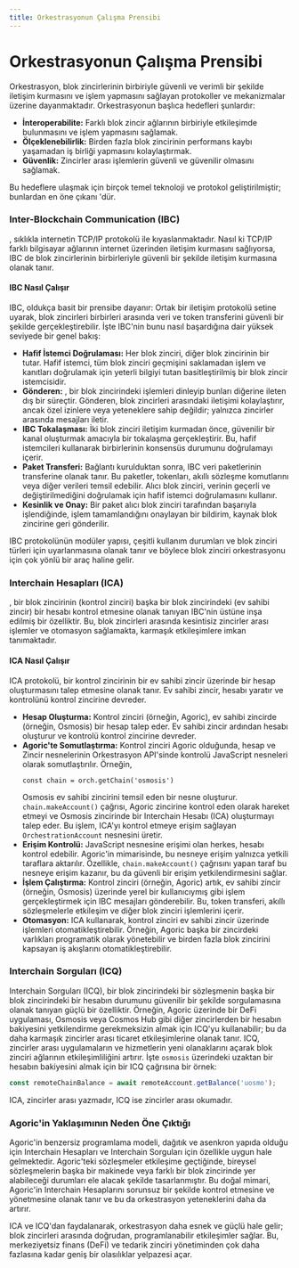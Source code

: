 ```yaml
---
title: Orkestrasyonun Çalışma Prensibi
---
```


# Orkestrasyonun Çalışma Prensibi

Orkestrasyon, blok zincirlerinin birbiriyle güvenli ve verimli bir şekilde iletişim kurmasını ve işlem yapmasını sağlayan protokoller ve mekanizmalar üzerine dayanmaktadır. Orkestrasyonun başlıca hedefleri şunlardır:

- **İnteroperabilite:** Farklı blok zincir ağlarının birbiriyle etkileşimde bulunmasını ve işlem yapmasını sağlamak.
- **Ölçeklenebilirlik:** Birden fazla blok zincirinin performans kaybı yaşamadan iş birliği yapmasını kolaylaştırmak.
- **Güvenlik:** Zincirler arası işlemlerin güvenli ve güvenilir olmasını sağlamak.

Bu hedeflere ulaşmak için birçok temel teknoloji ve protokol geliştirilmiştir; bunlardan en öne çıkanı  'dür.





### Inter-Blockchain Communication (IBC)

, sıklıkla internetin TCP/IP protokolü ile kıyaslanmaktadır. Nasıl ki TCP/IP farklı bilgisayar ağlarının internet üzerinden iletişim kurmasını sağlıyorsa, IBC de blok zincirlerinin birbirleriyle güvenli bir şekilde iletişim kurmasına olanak tanır.

#### IBC Nasıl Çalışır

IBC, oldukça basit bir prensibe dayanır: Ortak bir iletişim protokolü setine uyarak, blok zincirleri birbirleri arasında veri ve token transferini güvenli bir şekilde gerçekleştirebilir. İşte IBC'nin bunu nasıl başardığına dair yüksek seviyede bir genel bakış:

- **Hafif İstemci Doğrulaması:** Her blok zinciri, diğer blok zincirinin bir  tutar. Hafif istemci, tüm blok zinciri geçmişini saklamadan işlem ve kanıtları doğrulamak için yeterli bilgiyi tutan basitleştirilmiş bir blok zincir istemcisidir.
- **Gönderen:** , bir blok zincirindeki işlemleri dinleyip bunları diğerine ileten dış bir süreçtir. Gönderen, blok zincirleri arasındaki iletişimi kolaylaştırır, ancak özel izinlere veya yeteneklere sahip değildir; yalnızca zincirler arasında mesajları iletir.
- **IBC Tokalaşması:** İki blok zinciri iletişim kurmadan önce, güvenilir bir kanal oluşturmak amacıyla bir tokalaşma gerçekleştirir. Bu, hafif istemcileri kullanarak birbirlerinin konsensüs durumunu doğrulamayı içerir.
- **Paket Transferi:** Bağlantı kurulduktan sonra, IBC veri paketlerinin transferine olanak tanır. Bu paketler, tokenları, akıllı sözleşme komutlarını veya diğer verileri temsil edebilir. Alıcı blok zinciri, verinin geçerli ve değiştirilmediğini doğrulamak için hafif istemci doğrulamasını kullanır.
- **Kesinlik ve Onay:** Bir paket alıcı blok zinciri tarafından başarıyla işlendiğinde, işlem tamamlandığını onaylayan bir bildirim, kaynak blok zincirine geri gönderilir.

IBC protokolünün modüler yapısı, çeşitli kullanım durumları ve blok zinciri türleri için uyarlanmasına olanak tanır ve böylece blok zinciri orkestrasyonu için çok yönlü bir araç haline gelir.

### Interchain Hesapları (ICA)

, bir blok zincirinin (kontrol zinciri) başka bir blok zincirindeki (ev sahibi zincir) bir hesabı kontrol etmesine olanak tanıyan IBC'nin üstüne inşa edilmiş bir özelliktir. Bu, blok zincirleri arasında kesintisiz zincirler arası işlemler ve otomasyon sağlamakta, karmaşık etkileşimlere imkan tanımaktadır.

#### ICA Nasıl Çalışır

ICA protokolü, bir kontrol zincirinin bir ev sahibi zincir üzerinde bir hesap oluşturmasını talep etmesine olanak tanır. Ev sahibi zincir, hesabı yaratır ve kontrolünü kontrol zincirine devreder.

- **Hesap Oluşturma:** Kontrol zinciri (örneğin, Agoric), ev sahibi zincirde (örneğin, Osmosis) bir hesap talep eder. Ev sahibi zincir ardından hesabı oluşturur ve kontrolü kontrol zincirine devreder.
- **Agoric'te Somutlaştırma:** Kontrol zinciri Agoric olduğunda, hesap ve Zincir nesnelerinin Orkestrasyon API'sinde kontrolü JavaScript nesneleri olarak somutlaştırılır. Örneğin,
  ```
  const chain = orch.getChain('osmosis')
  ```
  Osmosis ev sahibi zincirini temsil eden bir nesne oluşturur. `chain.makeAccount()` çağrısı, Agoric zincirine kontrol eden olarak hareket etmeyi ve Osmosis zincirinde bir Interchain Hesabı (ICA) oluşturmayı talep eder. Bu işlem, ICA'yı kontrol etmeye erişim sağlayan `OrchestrationAccount` nesnesini üretir.
- **Erişim Kontrolü:** JavaScript nesnesine erişimi olan herkes, hesabı kontrol edebilir. Agoric'in mimarisinde, bu nesneye erişim yalnızca yetkili taraflara aktarılır. Özellikle, `chain.makeAccount()` çağrısını yapan taraf bu nesneye erişim kazanır, bu da güvenli bir erişim yetkilendirmesini sağlar.
- **İşlem Çalıştırma:** Kontrol zinciri (örneğin, Agoric) artık, ev sahibi zincir (örneğin, Osmosis) üzerinde yerel bir kullanıcıymış gibi işlem gerçekleştirmek için IBC mesajları gönderebilir. Bu, token transferi, akıllı sözleşmelerle etkileşim ve diğer blok zinciri işlemlerini içerir.
- **Otomasyon:** ICA kullanarak, kontrol zinciri ev sahibi zincir üzerinde işlemleri otomatikleştirebilir. Örneğin, Agoric başka bir zincirdeki varlıkları programatik olarak yönetebilir ve birden fazla blok zincirini kapsayan iş akışlarını otomatikleştirebilir.

### Interchain Sorguları (ICQ)

Interchain Sorguları (ICQ), bir blok zincirindeki bir sözleşmenin başka bir blok zincirindeki bir hesabın durumunu güvenilir bir şekilde sorgulamasına olanak tanıyan güçlü bir özelliktir. Örneğin, Agoric üzerinde bir DeFi uygulaması, Osmosis veya Cosmos Hub gibi diğer zincirlerden bir hesabın bakiyesini yetkilendirme gerekmeksizin almak için ICQ'yu kullanabilir; bu da daha karmaşık zincirler arası ticaret etkileşimlerine olanak tanır. ICQ, zincirler arası uygulamaların ve hizmetlerin yeni olanaklarını açarak blok zinciri ağlarının etkileşimliliğini artırır. İşte `osmosis` üzerindeki uzaktan bir hesabın bakiyesini almak için bir ICQ çağrısına bir örnek:

```js
const remoteChainBalance = await remoteAccount.getBalance('uosmo');
```

ICA, zincirler arası yazmadır, ICQ ise zincirler arası okumadır.

### Agoric'in Yaklaşımının Neden Öne Çıktığı

Agoric'in benzersiz programlama modeli, dağıtık ve asenkron yapıda olduğu için Interchain Hesapları ve Interchain Sorguları için özellikle uygun hale gelmektedir. Agoric'teki sözleşmeler etkileşime geçtiğinde, bireysel sözleşmelerin başka bir makinede veya farklı bir blok zincirinde yer alabileceği durumları ele alacak şekilde tasarlanmıştır. Bu doğal mimari, Agoric'in Interchain Hesaplarını sorunsuz bir şekilde kontrol etmesine ve yönetmesine olanak tanır ve bu da orkestrasyon yeteneklerini daha da artırır.

ICA ve ICQ'dan faydalanarak, orkestrasyon daha esnek ve güçlü hale gelir; blok zincirleri arasında doğrudan, programlanabilir etkileşimler sağlar. Bu, merkeziyetsiz finans (DeFi) ve tedarik zinciri yönetiminden çok daha fazlasına kadar geniş bir olasılıklar yelpazesi açar.
